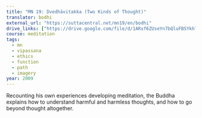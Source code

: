 ```yaml
---
title: "MN 19: Dvedhāvitakka (Two Kinds of Thought)"
translator: bodhi
external_url: "https://suttacentral.net/mn19/en/bodhi"
drive_links: ["https://drive.google.com/file/d/1ARxf6ZUseYn7bQluFBSYkhlRKNG-PTlR"]
course: meditation
tags:
  - mn
  - vipassana
  - ethics
  - function
  - path
  - imagery
year: 2009
---
```


Recounting his own experiences developing meditation, the Buddha explains how to understand harmful and harmless thoughts, and how to go beyond thought altogether.